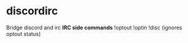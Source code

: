 # discordirc
Bridge discord and irc
**IRC side commands**
!optout
!optin
!disc <message> (ignores optout status)
